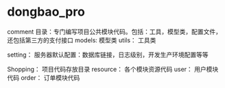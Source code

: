 # dongbao_pro

comment 目录：专门编写项目公共模块代码。包括：工具，模型类，配置文件，还包括第三方的支付接口
    models: 模型类
    utils： 工具类

setting： 服务器默认配置：数据库链接，日志级别，开发生产环境配置等等

Shopping： 项目代码存放目录
    resource： 各个模块资源代码
        user： 用户模块代码
        order： 订单模块代码
